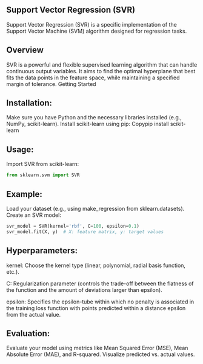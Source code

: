 ## Support Vector Regression (SVR)

Support Vector Regression (SVR) is a specific implementation of the Support Vector Machine (SVM) algorithm designed for regression tasks.

## Overview

SVR is a powerful and flexible supervised learning algorithm that can handle continuous output variables. It aims to find the optimal hyperplane that best fits the data points in the feature space, while maintaining a specified margin of tolerance.
Getting Started

## Installation:

Make sure you have Python and the necessary libraries installed (e.g., NumPy, scikit-learn).
Install scikit-learn using pip:
Copypip install scikit-learn



## Usage:

Import SVR from scikit-learn:
```python
from sklearn.svm import SVR
```


## Example:

Load your dataset (e.g., using make_regression from sklearn.datasets).
Create an SVR model:

```python
svr_model = SVR(kernel='rbf', C=100, epsilon=0.1)
svr_model.fit(X, y)  # X: feature matrix, y: target values

```

## Hyperparameters:

kernel: Choose the kernel type (linear, polynomial, radial basis function, etc.).

C: Regularization parameter (controls the trade-off between the flatness of the function and the amount of deviations larger than epsilon).

epsilon: Specifies the epsilon-tube within which no penalty is associated in the training loss function with points predicted within a distance epsilon from the actual value.




## Evaluation:

Evaluate your model using metrics like Mean Squared Error (MSE), Mean Absolute Error (MAE), and R-squared.
Visualize predicted vs. actual values.
